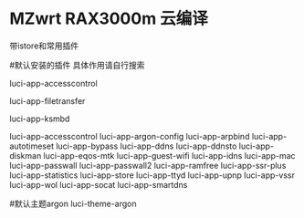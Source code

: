 # MZwrt RAX3000m 云编译

带istore和常用插件

#默认安装的插件
具体作用请自行搜索

luci-app-accesscontrol

luci-app-filetransfer

luci-app-ksmbd

luci-app-accesscontrol
luci-app-argon-config
luci-app-arpbind
luci-app-autotimeset
luci-app-bypass
luci-app-ddns
luci-app-ddnsto
luci-app-diskman
luci-app-eqos-mtk
luci-app-guest-wifi
luci-app-idns
luci-app-mac
luci-app-passwall
luci-app-passwall2
luci-app-ramfree
luci-app-ssr-plus
luci-app-statistics
luci-app-store
luci-app-ttyd
luci-app-upnp
luci-app-vssr
luci-app-wol
luci-app-socat
luci-app-smartdns

#默认主题argon
luci-theme-argon
